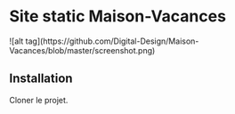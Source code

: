 <h1>Site static Maison-Vacances</h1>
![alt tag](https://github.com/Digital-Design/Maison-Vacances/blob/master/screenshot.png)

<h2>Installation</h2>

Cloner le projet.

